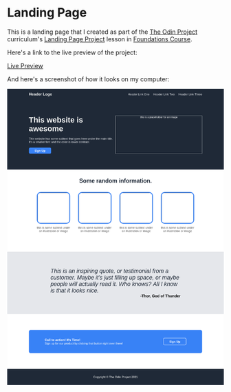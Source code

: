 # Landing Page

This is a landing page that I created as part of the [The Odin Project](https://www.theodinproject.com) curriculum's [Landing Page Project](https://www.theodinproject.com/lessons/foundations-landing-page) lesson in [Foundations Course](https://www.theodinproject.com/paths/foundations/courses/foundations).

Here's a link to the live preview of the project:

[Live Preview](https://rautra.github.io/landing-page/)

And here's a screenshot of how it looks on my computer:

![Landing page screenshot](landing-page-screenshot.png)